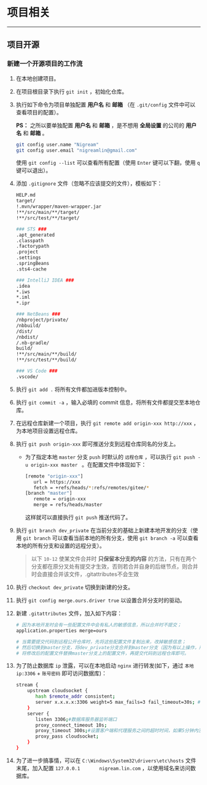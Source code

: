 # 项目相关

---

## 项目开源

### 新建一个开源项目的工作流

1. 在本地创建项目。

2. 在项目根目录下执行 `git init` ，初始化仓库。

3. 执行如下命令为项目单独配置 **用户名** 和 **邮箱** （在 `.git/config` 文件中可以查看项目的配置）。

   **PS：** 之所以要单独配置 **用户名** 和 **邮箱** ，是不想用 **全局设置** 的公司的  **用户名** 和 **邮箱** 。

   ```sh
   git config user.name "Nigream"
   git config user.email "nigreamlin@gmail.com"
   ```

   使用 `git config --list` 可以查看所有配置（使用 `Enter` 键可以下翻，使用 `q` 键可以退出）。

4. 添加 `.gitignore` 文件（忽略不应该提交的文件），模板如下：

   ```sh
   HELP.md
   target/
   !.mvn/wrapper/maven-wrapper.jar
   !**/src/main/**/target/
   !**/src/test/**/target/
   
   ### STS ###
   .apt_generated
   .classpath
   .factorypath
   .project
   .settings
   .springBeans
   .sts4-cache
   
   ### IntelliJ IDEA ###
   .idea
   *.iws
   *.iml
   *.ipr
   
   ### NetBeans ###
   /nbproject/private/
   /nbbuild/
   /dist/
   /nbdist/
   /.nb-gradle/
   build/
   !**/src/main/**/build/
   !**/src/test/**/build/
   
   ### VS Code ###
   .vscode/
   ```

5. 执行 `git add .` 将所有文件都加进版本控制中。

6. 执行 `git commit -a` ，输入必填的 commit 信息，将所有文件都提交至本地仓库。

7. 在远程仓库新建一个项目，执行 `git remote add origin-xxx http://xxx` ，为本地项目设置远程仓库。

8. 执行 `git push origin-xxx` 即可推送分支到远程仓库同名的分支上。

   - 为了指定本地 `master` 分支 `push` 时默认的 `远程仓库` ，可以执行 `git push -u origin-xxx master ` 。在配置文件中体现如下：

     ```sh
     [remote "origin-xxx"]
     	url = https://xxx
     	fetch = +refs/heads/*:refs/remotes/gitee/*
     [branch "master"]
     	remote = origin-xxx
     	merge = refs/heads/master
     ```

     这样就可以直接执行 `git push` 推送代码了。

9. 执行 `git branch dev_private` 在当前分支的基础上新建本地开发的分支（使用 `git branch` 可以查看当前本地的所有分支，使用 `git branch -a` 可以查看本地的所有分支和设置的远程分支）。


   > 以下 `10-12` 使某文件合并时 **只保留本分支的内容** 的方法，只有在两个分支都在原分叉处有提交才生效，否则若合并自身的后继节点，则合并时会直接合并该文件，.gitattributes不会生效

10. 执行 `checkout dev_private` 切换到新建的分支。

11. 执行 `git config merge.ours.driver true` 以设置合并分支时的驱动。

12. 新建 `.gitattributes` 文件，加入如下内容：

    ```sh
    # 因为本地开发时会有一些配置文件中会有私人的敏感信息，所以合并时不提交；
    application.properties merge=ours
    
    # 当需要提交代码到远程公开仓库时，先将这些配置文件复制出来，改掉敏感信息；
    # 然后切换到master分支，将dev_private分支合并到master分支（因为有以上操作，所以合并时只保留master分支上原本的配置文件，不会合并dev_private分支的配置文件）；
    # 将修改后的配置文件替换master分支上的配置文件，再提交代码到远程仓库即可。
    ```

13. 为了防止数据库 `ip` 泄露，可以在本地启动 `nginx` 进行转发(如下，通过 `本地ip:3306` + `账号密码` 即可访问数据库)：

    ```sh
    stream {
        upstream cloudsocket {
           hash $remote_addr consistent;
           server x.x.x.x:3306 weight=5 max_fails=3 fail_timeout=30s; # x.x.x.x 为你想隐藏的ip
        }
        server {
           listen 3306;#数据库服务器监听端口
           proxy_connect_timeout 10s;
           proxy_timeout 300s;#设置客户端和代理服务之间的超时时间，如果5分钟内没操作将自动断开。
           proxy_pass cloudsocket;
        }
    }
    ```

    

14. 为了进一步搞事情，可以在 `C:\Windows\System32\drivers\etc\hosts` 文件末尾，加入配置 `127.0.0.1       nigream.lin.com` ，以使用域名来访问数据库。

